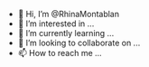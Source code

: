 - 👋 Hi, I’m @RhinaMontablan
- 👀 I’m interested in ...
- 🌱 I’m currently learning ...
- 💞️ I’m looking to collaborate on ...
- 📫 How to reach me ...

<!---
RhinaMontablan/RhinaMontablan is a ✨ special ✨ repository because its `README.md` (this file) appears on your GitHub profile.
You can click the Preview link to take a look at your changes.
--->
